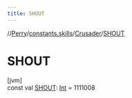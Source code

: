 ```yaml
---
title: SHOUT
---
```

//[Perry](../../../index.html)/[constants.skills](../index.html)/[Crusader](index.html)/[SHOUT](-s-h-o-u-t.html)



# SHOUT



[jvm]\
const val [SHOUT](-s-h-o-u-t.html): [Int](https://kotlinlang.org/api/latest/jvm/stdlib/kotlin/-int/index.html) = 1111008




